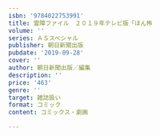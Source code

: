 ```yaml
---
isbn: '9784022753991'
title: 霊障ファイル　２０１９年テレビ版「ほん怖
volume: ''
series: ＡＳスペシャル
publisher: 朝日新聞出版
pubdate: '2019-09-28'
cover: ''
author: 朝日新聞出版／編集
description: ''
price: '463'
genre: ''
target: 雑誌扱い
format: コミック
content: コミックス・劇画

---
```

